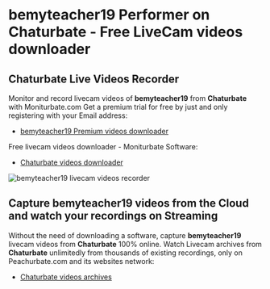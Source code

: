 # bemyteacher19 Performer on Chaturbate - Free LiveCam videos downloader

## Chaturbate Live Videos Recorder

Monitor and record livecam videos of **bemyteacher19** from **Chaturbate** with Moniturbate.com
Get a premium trial for free by just and only registering with your Email address:
* [bemyteacher19 Premium videos downloader](https://moniturbate.com/request-demo-licence-key.html)

Free livecam videos downloader - Moniturbate Software:
* [Chaturbate videos downloader](https://moniturbate.com/moniturbate-download-software.html)

![bemyteacher19 livecam videos recorder](https://peachurnet.com/templates/moniturbate-software.png)


## Capture bemyteacher19 videos from the Cloud and watch your recordings on Streaming

Without the need of downloading a software, capture **bemyteacher19** livecam videos from **Chaturbate** 100% online.
Watch Livecam archives from **Chaturbate** unlimitedly from thousands of existing recordings, only on Peachurbate.com and its websites network:
* [Chaturbate videos archives](https://peachurnet.com/)